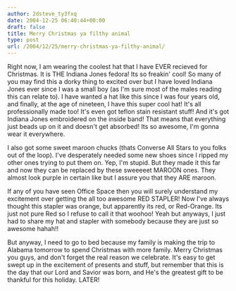 ```yaml
---
author: 2dsteve_ty3fxq
date: 2004-12-25 06:40:44+00:00
draft: false
title: Merry Christmas ya filthy animal
type: post
url: /2004/12/25/merry-christmas-ya-filthy-animal/
---
```


Right now, I am wearing the coolest hat that I have EVER recieved for Christmas. It is THE Indiana Jones fedora! Its so freakin' cool! So many of you may find this a dorky thing to excited over but I have loved Indiana Jones ever since I was a small boy (as I'm sure most of the males reading this can relate to). I have wanted a hat like this since I was four years old, and finally, at the age of nineteen, I have this super cool hat! It's all professionally made too! It's even got teflon stain resistant stuff! And it's got Indiana Jones embroidered on the inside band! That means that everything just beads up on it and doesn't get absorbed! Its so awesome, I'm gonna wear it everywhere.

I also got some sweet maroon chucks (thats Converse All Stars to you folks out of the loop). I've desperately needed some new shoes since I ripped my other ones trying to put them on. Yep, I'm stupid. But they made it this far and now they can be replaced by these sweeeeet MAROON ones. They almost look purple in certain like but I assure you that they ARE maroon.

If any of you have seen Office Space then you will surely understand my excitement over getting the all too awesome RED STAPLER! Now I've always thought this stapler was orange, but apparently its red, or Red-Orange. Its just not pure Red so I refuse to call it that woohoo!
Yeah but anyways, I just had to share my hat and stapler with somebody because they are just so awesome hahah!!

But anyway, I need to go to bed because my family is making the trip to Alabama tomorrow to spend Christmas with more family. Merry Christmas you guys, and don't forget the real reason we celebrate. It's easy to get swept up in the excitement of presents and stuff, but remember that this is the day that our Lord and Savior was born, and He's the greatest gift to be thankful for this holiday. LATER!

